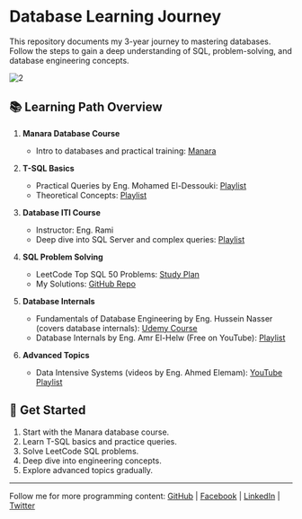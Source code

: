 # Database Learning Journey

This repository documents my 3-year journey to mastering databases. Follow the steps to gain a deep understanding of SQL, problem-solving, and database engineering concepts.

![2](https://github.com/user-attachments/assets/203c74db-aa20-44c7-91e1-208535b1e552)

## 📚 Learning Path Overview

1. **Manara Database Course**

   - Intro to databases and practical training: [Manara](https://bit.ly/4hXtgDF)

2. **T-SQL Basics**

   - Practical Queries by Eng. Mohamed El-Dessouki: [Playlist](https://www.youtube.com/playlist?list=PL1DUmTEdeA6J6oDLTveTt4Z7E5qEfFluE)
   - Theoretical Concepts: [Playlist](https://www.youtube.com/playlist?list=PL37D52B7714788190)

3. **Database ITI Course**

   - Instructor: Eng. Rami
   - Deep dive into SQL Server and complex queries: [Playlist](https://www.youtube.com/playlist?list=PLoRh0POuk1Rw-BZU-DPI6cA_c5W9_2uF_)

4. **SQL Problem Solving**

   - LeetCode Top SQL 50 Problems: [Study Plan](https://leetcode.com/studyplan/top-sql-50/)
   - My Solutions: [GitHub Repo](https://github.com/mrXrobot26/SQL-50)

5. **Database Internals**

   - Fundamentals of Database Engineering by Eng. Hussein Nasser (covers database internals): [Udemy Course](https://www.udemy.com/course/database-engines-crash-course/?couponCode=KEEPLEARNING)
   - Database Internals by Eng. Amr El-Helw (Free on YouTube): [Playlist](https://www.youtube.com/playlist?list=PLE8kQVoC67PzGwMMsSk3C8MvfAqcYjusF)

6. **Advanced Topics**

   - Data Intensive Systems (videos by Eng. Ahmed Elemam): [YouTube Playlist](https://www.youtube.com/playlist?list=PLTRDUPO2OmIljJwE9XMYE_XEgEIWZDCuQ)

## 🚀 Get Started

1. Start with the Manara database course.
2. Learn T-SQL basics and practice queries.
3. Solve LeetCode SQL problems.
4. Deep dive into engineering concepts.
5. Explore advanced topics gradually.

---

Follow me for more programming content: [GitHub](https://github.com/mrXrobot26) | [Facebook](https://www.facebook.com/abdo.elbessa10) | [LinkedIn](https://www.linkedin.com/in/bess-gates/) | [Twitter](https://x.com/MrXroboT)




